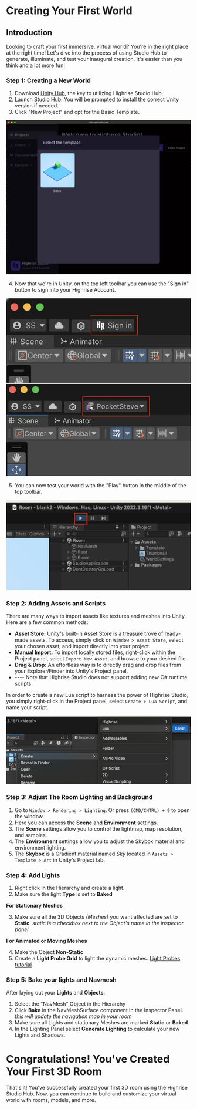 # **Creating Your First World**

## **Introduction**
Looking to craft your first immersive, virtual world? You're in the right place at the right time! Let's dive into the process of using Studio Hub to generate, illuminate, and test your inaugural creation. It's easier than you think and a lot more fun!

### **Step 1: Creating a New World**
1. Download [Unity Hub](https://unity3d.com/get-unity/download), the key to utilizing Highrise Studio Hub.
2. Launch Studio Hub. You will be prompted to install the correct Unity version if needed.
3. Click "New Project" and opt for the Basic Template.

![open studio hub](/assets/learn/guides/studio/open-studio-hub.png)

4. Now that we're in Unity, on the top left toolbar you can use the "Sign in" button to sign into your Highrise Account.

![before sign in](/assets/learn/guides/studio/before-sign-in.png)    ![after sign in](/assets/learn/guides/studio/after-sign-in.png)

5. You can now test your world with the "Play" button in the middle of the top toolbar.

![play button](/assets/learn/guides/studio/play-button.png)

### **Step 2: Adding Assets and Scripts**
There are many ways to import assets like textures and meshes into Unity. Here are a few common methods:
- **Asset Store:** Unity's built-in Asset Store is a treasure trove of ready-made assets. To access, simply click on `Window > Asset Store`, select your chosen asset, and import directly into your project.
- **Manual Import:** To import locally stored files, right-click within the Project panel, select `Import New Asset`, and browse to your desired file.
- **Drag & Drop:** An effortless way is to directly drag and drop files from your Explorer/Finder into Unity's Project panel. 
- ---- Note that Highrise Studio does not support adding new C# runtime scripts.

In order to create a new Lua script to harness the power of Highrise Studio, you simply right-click in the Project panel, select `Create > Lua Script`, and name your script.

![add-lua-script](/assets/learn/guides/studio/add-lua-script.png)

### **Step 3: Adjust The Room Lighting and Background**

1. Go to `Window > Rendering > Lighting`. Or press `(CMD/CNTRL) + 9` to open the window.
2. Here you can access the **Scene** and **Environment** settings.
3. The **Scene** settings allow you to control the lightmap, map resolution, and samples.
4. The **Environment** settings allow you to adjust the Skybox material and environment lighting.
5. The **Skybox** is a Gradient material named *Sky* located in `Assets > Template > Art` in Unity's Project tab.


### **Step 4: Add Lights**
1. Right click in the Hierarchy and create a light.
2. Make sure the light **Type** is set to **Baked**

**For Stationary Meshes**

3. Make sure all the 3D Objects *(Meshes)* you want affected are set to **Static**. *static is a checkbox next to the Object's name in the inspector panel*
   
**For Animated or Moving Meshes**

4. Make the Object **Non-Static**
5. Create a **Light Probe Grid** to light the dynamic meshes.
[Light Probes tutorial](https://www.youtube.com/watch?v=_E0JXOZDTKA)


### **Step 5: Bake your lights and Navmesh**
After laying out your **Lights** and **Objects**:
1. Select the "NavMesh" Object in the Hierarchy
2. Click **Bake** in the NavMeshSurface component in the Inspector Panel. *this will update the navigation map in your room*
3. Make sure all Lights and stationary Meshes are marked **Static** or **Baked**
4. In the Lighting Panel select **Generate Lighting** to calculate your new Lights and Shadows.


# **Congratulations! You've Created Your First 3D Room**

That's it! You've successfully created your first 3D room using the Highrise Studio Hub. Now, you can continue to build and customize your virtual world with rooms, models, and more.
